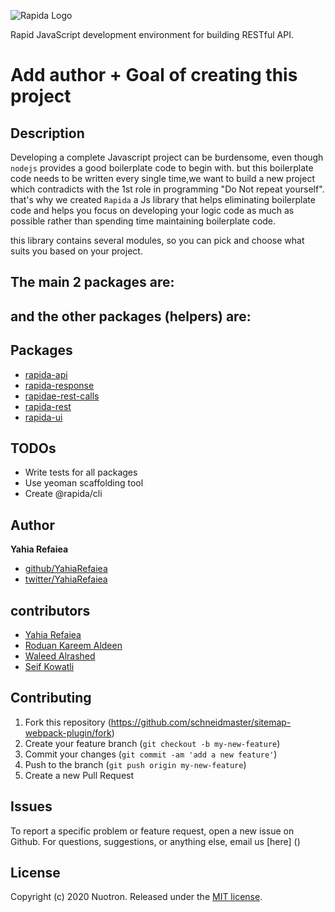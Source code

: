 ![Rapida Logo](https://user-images.githubusercontent.com/13030990/71755098-db251e80-2e91-11ea-8ce9-25349e6c087f.png)

Rapid JavaScript development environment for building RESTful API.

# Add author + Goal of creating this project

## Description
Developing a complete Javascript project can be burdensome, even though `nodejs` provides a good boilerplate code to begin with.
but this boilerplate code needs to be written every single time,we want to build  a new project which contradicts with the 1st role in programming "Do Not repeat yourself".
that's why we created `Rapida`  a Js library that helps eliminating boilerplate code and helps you focus on developing your logic code as much as possible rather than spending time maintaining boilerplate code.

this library contains several modules, so you can pick and choose what suits you based on your project.

## The main 2 packages are:

## and the other packages (helpers) are:

## Packages
+ [rapida-api](https://github.com/nuotron/rapida/tree/master/packages/rapida-api)
+ [rapida-response](https://github.com/nuotron/rapida/tree/master/packages/rapida-response)
+ [rapidae-rest-calls](https://github.com/nuotron/rapida/tree/master/packages/rapida-rest-calls)
+ [rapida-rest](https://github.com/nuotron/rapida/tree/master/packages/rapida-rest)
+ [rapida-ui](https://github.com/nuotron/rapida/tree/master/packages/rapida-rest)

## TODOs
+ Write tests for all packages
+ Use yeoman scaffolding tool
+ Create @rapida/cli

## Author
**Yahia Refaiea**
+ [github/YahiaRefaiea](https://github.com/YahiaRefaiea)
+ [twitter/YahiaRefaiea](https://twitter.com/YahiaRefaiea)

## contributors
+ [Yahia Refaiea](https://github.com/YahiaRefaiea)
+ [Roduan Kareem Aldeen](https://github.com/RoduanKareemAldeen)
+ [Waleed Alrashed](https://github.com/WaleedAlrashed)
+ [Seif Kowatli](https://github.com/seifkowatli)

## Contributing
1. Fork this repository (https://github.com/schneidmaster/sitemap-webpack-plugin/fork)
2. Create your feature branch (`git checkout -b my-new-feature`)
3. Commit your changes (`git commit -am 'add a new feature'`)
4. Push to the branch (`git push origin my-new-feature`)
5. Create a new Pull Request

## Issues
To report a specific problem or feature request, open a new issue on Github. For questions, suggestions, or anything else, email us [here] ()

## License
Copyright (c) 2020 Nuotron.
Released under the [MIT license](https://github.com/github/choosealicense.com/blob/gh-pages/LICENSE.md).
